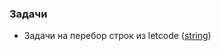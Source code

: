 ### Задачи

- Задачи на перебор строк из letcode ([string](https://github.com/bogdanq/interview/blob/master/%D0%9F%D1%80%D0%B0%D0%BA%D1%82%D0%B8%D0%BA%D0%B0/%D1%80%D0%B0%D0%B1%D0%BE%D1%82%D0%B0_%D1%81%D0%BE_%D1%81%D1%82%D1%80%D0%BE%D0%BA%D0%B0%D0%BC%D0%B8.js))
